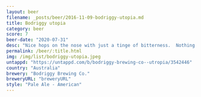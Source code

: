 ```yaml
---
layout: beer
filename: _posts/beer/2016-11-09-bodriggy-utopia.md
title: Bodriggy utopia
category: beer
score: 7
beer-date: "2020-07-31"
desc: "Nice hops on the nose with just a tinge of bitterness.  Nothing to win me over but a solid drink"
permalink: /beer/:title.html
img: /img/list/bodriggy-utopia.jpeg
untappd: "https://untappd.com/b/bodriggy-brewing-co--utropia/3542446"
country: "Australia"
brewery: "Bodriggy Brewing Co."
breweryURL: "breweryURL"
style: "Pale Ale - American"
---
```


